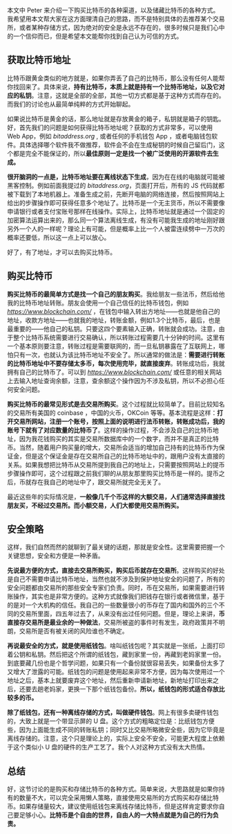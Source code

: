 本文中 Peter 来介绍一下购买比特币的各种渠道，以及储藏比特币的各种方式。我希望用本文帮大家在这方面理清自己的思路，而不是特别具体的去推荐某个交易所，或者某种存储方式，因为绝对的安全是永远不存在的，很多时候只是我们心中的一个信仰而已，但是希望本文能帮你找到自己认为可信的方式。

## 获取比特币地址

比特币跟黄金类似的地方就是，如果你弄丢了自己的比特币，那么没有任何人能帮你找回来了。具体来说，**持有比特币，本质上就是持有一个比特币地址，以及它对应的私钥**。注意，这就是全部的全部，其他一切方式都是基于这种方式而存在的。而我们的讨论也从最简单纯粹的方式开始聊起。

如果说比特币是黄金的话，那么地址就是存放黄金的箱子，私钥就是箱子的钥匙。好，首先我们的问题是如何获得比特币地址呢？获取的方式非常多，可以使用 Web App，例如 *bitaddress.org* , 或者任何的手机钱包 App ，或者电脑钱包软件。具体选择哪个软件我不做推荐，软件会不会在生成秘钥的时候自己留后门，这个都是完全不能保证的，所以**最佳原则一定是找一个被广泛使用的开源软件去生成。**

**很开脑洞的一点是，比特币地址要在离线状态下生成**，因为在在线的电脑就可能被黑客控制。例如前面我提过的 *bitaddress.org*，页面打开后，所有的 JS 代码就都被下载到了本地机器上。准备生成之前，先断开电脑的网络连接，然后按照网站上给出的步骤操作即可获得任意多个地址了。比特币是一个无主货币，所以不需要像申请银行或者支付宝账号那样在线操作。实际上，比特币地址就是通过一个固定的加密算法运算出来的，那么同一个算法离线生成，有没有可能我生成的地址刚好跟另外一个人的一样呢？理论上有可能，但是概率上比一个人被雷连续劈中一万次的概率还要低，所以这一点上可以放心。

好了，有了地址，才可以去购买比特币。

## 购买比特币

**购买比特币的最简单方式是找一个自己的朋友购买**。我给朋友一些法币，然后给他我的比特币地址转账。朋友会使用一个自己信任的比特币钱包，例如 *https://www.blockchain.com/* ，在钱包中输入转出方地址——也就是他自己的地址，收款方地址——也就我的地址，转账金额，例如1.3个比特币，最后，也是最重要的——他自己的私钥。只要这四个要素输入正确，转账就会成功。注意，由于整个比特币系统需要进行交易确认，所以转账过程需要几十分钟的时间。这里有一个基本原则要注意，转账过程是需要联网的，而一旦私钥暴露在了互联网上，哪怕只有一次，也就认为该比特币地址不安全了。所以通常的做法是：**需要进行转账的比特币地址中不要存储太多币，每次使用完毕，就直接废弃**。转账成功后，我就拥有自己的比特币了。可以到 *https://www.blockchain.com/* 或任意的相关网站上去输入地址查询余额，注意，查余额这个操作因为不涉及私钥，所以不必担心任何安全问题。

**购买比特币的最常见形式是去交易所购买**。这个过程就比较简单了。目前比较知名的交易所有美国的 coinbase ，中国的火币，OKCoin 等等。基本流程是这样：**打开交易所网站，注册一个账号，按照上面的说明进行法币转账，转账成功后，我的账号下就有了对应数量的比特币了**。这样的操作过程，不会涉及自己的比特币地址，因为我花钱购买的其实是交易所数据库中的一个数字，而并不是真正的比特币。当然，随着用户购买量的增大，交易所会适当的增加自己持有的比特币作为保证金，但是这个保证金是存在交易所自己的比特币地址中的，跟用户没有太直接的关系。如果我想把比特币从交易所提到我自己的地址上，只需要按照网站上的提币步骤操作即可，这个过程跟之前我们聊的从朋友那里购买比特币是一样的。提币之后，币就存在我自己的地址中了，跟交易所就完全无关了。

最近这些年的实际情况是，**一般像几千个币这样的大额交易，人们通常选择直接找朋友买，不经过交易所。而小额交易，人们大都使用交易所购买。**

## 安全策略

这样，我们自然而然的就聊到了最关键的话题，那就是安全性。这里需要把握一个关键思想，安全和方便是一种矛盾。

**先说最方便的方式，直接去交易所购买，购买后币就存在交易所**。这样购买的好处是自己不需要申请比特币地址，当然也就不涉及到保护地址安全的问题了，所有的安全问题都由交易所的那些安全专家们负责。同时，币在交易所，如果需要进行转账操作，其实也是非常方便的。这种方式就像我们把钱存在银行或者微信里，基于的是对一个大机构的信任。我自己的一些数量很小的币存在了国内和国外的三个不同的交易所里面，四五年过去了，从来没有出过任何问题。但是，理论上来讲，**币直接存交易所是最业余的一种做法**，交易所被盗的事件时有发生，政府政策并不明朗，交易所是否有被关闭的风险谁也不确定。

**再说最安全的方式，就是使用纸钱包**。啥叫纸钱包呢？其实就是一张纸，上面打印着公钥和私钥。然后把这个所谓的纸钱包，藏到家里一份，再藏到老妈家里一份。到底要藏几份也是个哲学问题，如果只有一个备份就很容易丢失，如果备份太多了又增大了泄露的可能。纸钱包的问题是使用起来非常不方便，因为每次使用过一个地址之后，基本上就要废弃这个地址，然后重新申请新地址，新地址打印出来之后，还要去趟老妈家，更换一下那个纸钱包备份。**所以，纸钱包的形式适合存放比较多的币。**

**除了纸钱包，还有一种离线存储的方式，叫做硬件钱包**。网上有很多卖硬件钱包的，大致上就是一个带显示屏的 U 盘。这个方式的粗略定位是：比纸钱包方便些，因为上面能生成不同的转账私钥；同时又比交易所略微安全些，因为它毕竟是离线存储的。注意，这个只是理论上的，实际上安全不安全，可能更大程度上依赖于这个类似小 U 盘的硬件的生产工艺了。我个人对这种方式没有太大热情。

## 总结

好，这节讨论的是购买和存储比特币的各种方式。简单来说，大思路就是如果你持有的数量不大，可以完全采用懒人策略，直接使用交易所的方式购买和存储比特币。如果存储量较大，建议使用纸钱包来离线存储比特币，但是这样肯定要求你自己要足够小心。**比特币是个自由的世界，自由人的一大特点就是为自己的行为负责。**
